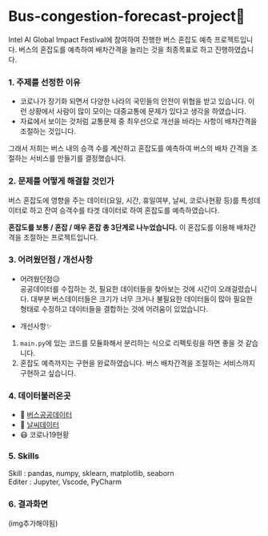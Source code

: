 # Bus-congestion-forecast-project🚌
Intel AI Global Impact Festival에 참여하여 진행한 버스 혼잡도 예측 프로젝트입니다. 버스의 혼잡도를 예측하여 배차간격을 늘리는 것을 최종목표로 하고 진행하였습니다.

### 1. 주제를 선정한 이유
- 코로나가 장기화 되면서 다양한 나라의 국민들의 안전이 위협을 받고 있습니다. 이런 상황에서 사람이 많이 모이는 대중교통에 문제가 있다고 생각을 하였습니다. 
- 자료에서 보이는 것처럼 교통문제 중 최우선으로 개선을 바라는 사항이 배차간격을 조절하는 것입니다.

그래서 저희는 버스 내의 승객 수를 계산하고 혼잡도를 예측하여 버스의 배차 간격을 조절하는 서비스를 만들기를 결정했습니다.

### 2. 문제를 어떻게 해결할 것인가
버스 혼잡도에 영향을 주는 데이터(요일, 시간, 휴일여부, 날씨, 코로나현황 등)를 특성데이터로 하고 잔여 승객수를 타겟 데이터로 하여 혼잡도를 예측하였습니다. 

**혼잡도를 보통 / 혼잡 / 매우 혼잡 총 3단계로 나누었습니다.** 이 혼잡도를 이용해 배차간격을 조절하는 프로젝트입니다. 

### 3. 어려웠던점 / 개선사항

- 어려웠던점😥</br>
공공데이터를 수집하는 것, 필요한 데이터들을 찾아보는 것에 시간이 오래걸렸습니다. 대부분 버스데이터들은 크기가 너무 크거나 불필요한 데이터들이 많아 필요한 형태로 수정하고 데이터들을 결합하는 것에 어려움이 있었습니다. 

- 개선사항✨
1. `main.py`에 있는 코드를 모듈화해서 분리하는 식으로 리펙토링을 하면 좋을 것 같습니다.
2. 혼잡도 예측까지는 구현을 완료하였습니다. 버스 배차간격을 조절하는 서비스까지 구현하고 싶습니다.


### 4. 데이터불러온곳
- 🚌 [버스공공데이터](https://www.bigdata-transportation.kr/)
- 🌈 [날씨데이터](https://data.kma.go.kr/cmmn/main.do)
- 😷 코로나19현황

### 5. Skills
Skill : pandas, numpy, sklearn, matplotlib, seaborn </br>
Editer : Jupyter, Vscode, PyCharm

### 6. 결과화면

(img추가해야됨)
